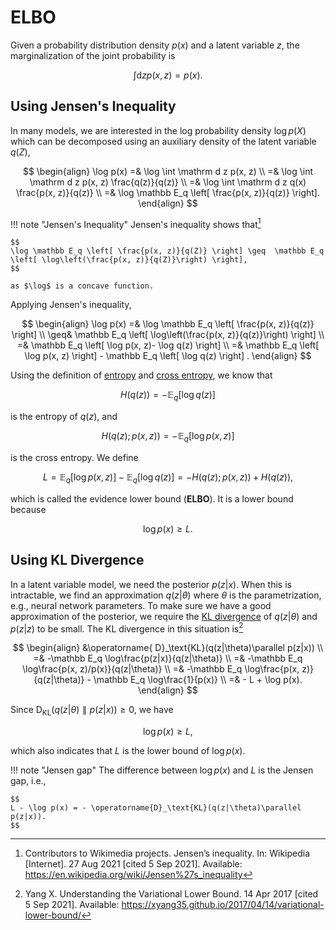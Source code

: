 # ELBO

Given a probability distribution density $p(x)$ and a latent variable $z$, the marginalization of the joint probability is

$$
\int \mathrm dz p(x, z) = p(x).
$$


## Using Jensen's Inequality

In many models, we are interested in the log probability density $\log p(X)$ which can be decomposed using an auxiliary density of the latent variable $q(Z)$,

$$
\begin{align}
\log p(x) =& \log \int \mathrm d z p(x, z) \\
=& \log \int \mathrm d z p(x, z) \frac{q(z)}{q(z)} \\
=& \log \int \mathrm d z q(x) \frac{p(x, z)}{q(z)} \\
=& \log \mathbb E_q \left[ \frac{p(x, z)}{q(z)} \right].
\end{align}
$$

!!! note "Jensen's Inequality"
    Jensen's inequality shows that[^jensens-inequality-wiki]

    $$
    \log \mathbb E_q \left[ \frac{p(x, z)}{q(Z)} \right] \geq  \mathbb E_q \left[ \log\left(\frac{p(x, z)}{q(Z)}\right) \right],
    $$

    as $\log$ is a concave function.

Applying Jensen's inequality,

$$
\begin{align}
\log p(x) =& \log \mathbb E_q \left[ \frac{p(x, z)}{q(z)} \right] \\
\geq&  \mathbb E_q \left[ \log\left(\frac{p(x, z)}{q(z)}\right) \right] \\
=& \mathbb E_q \left[ \log p(x, z)- \log q(z) \right] \\
=& \mathbb E_q \left[ \log p(x, z) \right] - \mathbb E_q \left[ \log q(z) \right] .
\end{align}
$$

Using the definition of [entropy](entropy.md#shannon-entropy) and [cross entropy](entropy.md#cross-entropy), we know that

$$
H(q(z)) = - \mathbb E_q \left[ \log q(z) \right]
$$

is the entropy of $q(z)$, and

$$
H(q(z);p(x,z)) = -\mathbb E_q \left[ \log p(x, z) \right]
$$

is the cross entropy. We define

$$
L = \mathbb E_q \left[ \log p(x, z) \right] - \mathbb E_q \left[ \log q(z) \right] = - H(q(z);p(x,z)) + H(q(z)),
$$

which is called the evidence lower bound (**ELBO**). It is a lower bound because

$$
\log p(x) \geq L.
$$


[^jensens-inequality-wiki]: Contributors to Wikimedia projects. Jensen’s inequality. In: Wikipedia [Internet]. 27 Aug 2021 [cited 5 Sep 2021]. Available: https://en.wikipedia.org/wiki/Jensen%27s_inequality



## Using KL Divergence

In a latent variable model, we need the posterior $p(z|x)$. When this is intractable, we find an approximation $q(z|\theta)$ where $\theta$ is the parametrization, e.g., neural network parameters. To make sure we have a good approximation of the posterior, we require the [KL divergence](kl-divergence.md) of $q(z|\theta)$ and $p(z|z)$ to be small. The KL divergence in this situation is[^Yang2017]

$$
\begin{align}
&\operatorname{ D}_\text{KL}(q(z|\theta)\parallel p(z|x)) \\
=& -\mathbb E_q \log\frac{p(z|x)}{q(z|\theta)} \\
=& -\mathbb E_q \log\frac{p(x, z)/p(x)}{q(z|\theta)} \\
=& -\mathbb E_q \log\frac{p(x, z)}{q(z|\theta)} - \mathbb E_q \log\frac{1}{p(x)} \\
=& - L + \log p(x).
\end{align}
$$

Since $\operatorname{D}_{\text{KL}}(q(z|\theta)\parallel p(z|x))\geq 0$, we have

$$
\log p(x) \geq L,
$$

which also indicates that $L$ is the lower bound of $\log p(x)$.


!!! note "Jensen gap"
    The difference between $\log p(x)$ and $L$ is the Jensen gap, i.e.,

    $$
    L - \log p(x) = - \operatorname{D}_\text{KL}(q(z|\theta)\parallel p(z|x)).
    $$



[^Yang2017]: Yang X. Understanding the Variational Lower Bound. 14 Apr 2017 [cited 5 Sep 2021]. Available: https://xyang35.github.io/2017/04/14/variational-lower-bound/
